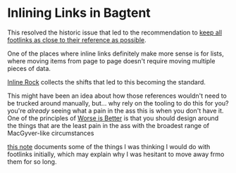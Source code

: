 # Inlining Links in Bagtent

This resolved the historic issue that led to the recommendation to [keep all footlinks as close to their reference as possible](rmb77-qdmnq-828jq-ba8fx-xbe8k).

One of the places where inline links definitely make more sense is for lists, where moving items from page to page doesn't require moving multiple pieces of data.

[Inline Rock](t2m2g-73fjy-r58h9-406ky-mz9re) collects the shifts that led to this becoming the standard.

This might have been an idea about how those references wouldn't need to be trucked around manually, but... why rely on the tooling to do this for you? you're *already* seeing what a pain in the ass this is when you don't have it. One of the principles of [Worse is Better](hp3rj-bp2vq-059k3-ge144-a3tcv) is that you should design around the things that are the least pain in the ass with the broadest range of MacGyver-like circumstances

[this note](h3jma-ap4ef-01a3j-hfdjq-d31jq) documents some of the things I was thinking I would do with footlinks initially, which may explain why I was hesitant to move away frmo them for so long.
